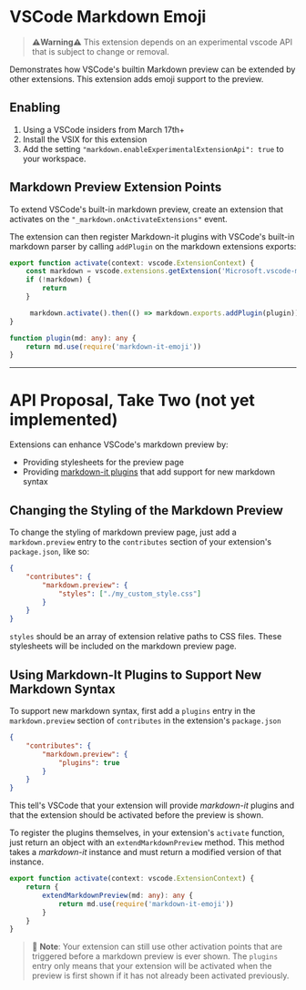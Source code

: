 # VSCode Markdown Emoji

> **⚠️Warning⚠️** This extension depends on an experimental vscode API that is subject to change or removal.


Demonstrates how VSCode's builtin Markdown preview can be extended by other extensions. This extension adds emoji support to the preview.

## Enabling

1. Using a VSCode insiders from March 17th+
1. Install the VSIX for this extension
1. Add the setting `"markdown.enableExperimentalExtensionApi": true` to your workspace.


## Markdown Preview Extension Points
To extend VSCode's built-in markdown preview, create an extension that activates on the `"_markdown.onActivateExtensions"` event. 

The extension can then register Markdown-it plugins with VSCode's built-in markdown parser by calling `addPlugin` on the markdown extensions exports:

```ts
export function activate(context: vscode.ExtensionContext) {
    const markdown = vscode.extensions.getExtension('Microsoft.vscode-markdown')
    if (!markdown) {
        return
    }

     markdown.activate().then(() => markdown.exports.addPlugin(plugin))
}

function plugin(md: any): any {
    return md.use(require('markdown-it-emoji'))
}
```

----

# API Proposal, Take Two (not yet implemented)

Extensions can enhance VSCode's markdown preview by:

* Providing stylesheets for the preview page
* Providing [markdown-it plugins](https://github.com/markdown-it/markdown-it#syntax-extensions) that add support for new markdown syntax

## Changing the Styling of the Markdown Preview
To change the styling of markdown preview page, just add a `markdown.preview` entry to the `contributes` section of your extension's `package.json`, like so:

```json
{
    "contributes": {
        "markdown.preview": {
            "styles": ["./my_custom_style.css"]
        }
    }
}
```

`styles` should be an array of extension relative paths to CSS files. These stylesheets will be included on the markdown preview page.


## Using Markdown-It Plugins to Support New Markdown Syntax
To support new markdown syntax, first add a `plugins` entry in the `markdown.preview` section of `contributes` in the extension's `package.json`

```json
{
    "contributes": {
        "markdown.preview": {
            "plugins": true
        }
    }
}
```

This tell's VSCode that your extension will provide *markdown-it* plugins and that the extension should be activated before the preview is shown. 

To register the plugins themselves, in your extension's `activate` function, just return an object with an `extendMarkdownPreview` method. This method takes a *markdown-it* instance and must return a modified version of that instance.


```ts
export function activate(context: vscode.ExtensionContext) {
    return {
        extendMarkdownPreview(md: any): any {
            return md.use(require('markdown-it-emoji'))
        }
    }
}
```

> 🎵 **Note**: Your extension can still use other activation points that are triggered before a markdown preview is ever shown. The `plugins` entry only means that your extension will be activated when the preview is first shown if it has not already been activated previously.